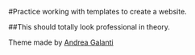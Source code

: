 #Practice working with templates to create a website. 

##This should totally look professional in theory. 

Theme made by [Andrea Galanti](http://www.andreagalanti.it/flatfy.php)